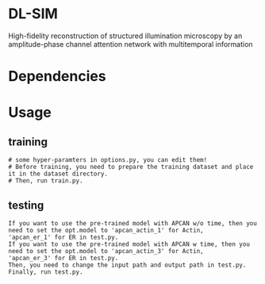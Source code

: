 # DL-SIM
High-fidelity reconstruction of structured illumination microscopy by an amplitude-phase channel attention network with multitemporal information
# Dependencies
  

# Usage
  ## training
    # some hyper-paramters in options.py, you can edit them!
    # Before training, you need to prepare the training dataset and place it in the dataset directory.
    # Then, run train.py.
  
  ## testing
    If you want to use the pre-trained model with APCAN w/o time, then you need to set the opt.model to 'apcan_actin_1' for Actin,
    'apcan_er_1' for ER in test.py.
    If you want to use the pre-trained model with APCAN w time, then you need to set the opt.model to 'apcan_actin_3' for Actin,
    'apcan_er_3' for ER in test.py.
    Then, you need to change the input path and output path in test.py.
    Finally, run test.py.
